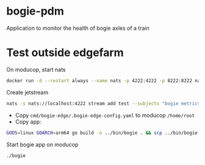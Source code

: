 # bogie-pdm
Application to monitor the health of bogie axles of a train


# Test outside edgefarm

On moducop, start nats
```bash
docker run -d --restart always --name nats -p 4222:4222 -p 8222:8222 nats --http_port 8222 -js
```

Create jetstream
```bash
nats -s nats://localhost:4222 stream add test --subjects "bogie metrics" --ack --max-msgs=100000 --max-bytes=1073741824 --max-age=2d --storage file --retention limits --max-msg-size=-1 --discard old --dupe-window="0s" --replicas 1 --max-msgs-per-subject=-1
```

* Copy `cmd/bogie-edge/.bogie-edge-config.yaml` to moducop `/home/root`
* Copy app:

```bash
GOOS=linux GOARCH=arm64 go build -o ../bin/bogie . && scp ../bin/bogie root@192.168.23.159:~
```

Start bogie app on moducop
```
./bogie
```

